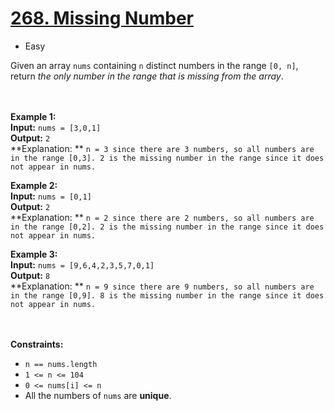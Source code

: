 # [268. Missing Number](https://leetcode.com/problems/missing-number/description/)

- Easy

Given an array `nums` containing `n` distinct numbers in the range `[0, n]`, return _the only number in the range that
is missing from the array_.

<br><br>
**Example 1:** \
**Input:** `nums = [3,0,1]` \
**Output:** `2` \
**Explanation:
** `n = 3 since there are 3 numbers, so all numbers are in the range [0,3]. 2 is the missing number in the range since it does not appear in nums.`

**Example 2:** \
**Input:** `nums = [0,1]` \
**Output:** `2` \
**Explanation:
** `n = 2 since there are 2 numbers, so all numbers are in the range [0,2]. 2 is the missing number in the range since it does not appear in nums.`

**Example 3:** \
**Input:** `nums = [9,6,4,2,3,5,7,0,1]` \
**Output:** `8` \
**Explanation:
** `n = 9 since there are 9 numbers, so all numbers are in the range [0,9]. 8 is the missing number in the range since it does not appear in nums.`

<br><br>
**Constraints:**

- `n == nums.length`
- `1 <= n <= 104`
- `0 <= nums[i] <= n`
- All the numbers of `nums` are **unique**.
